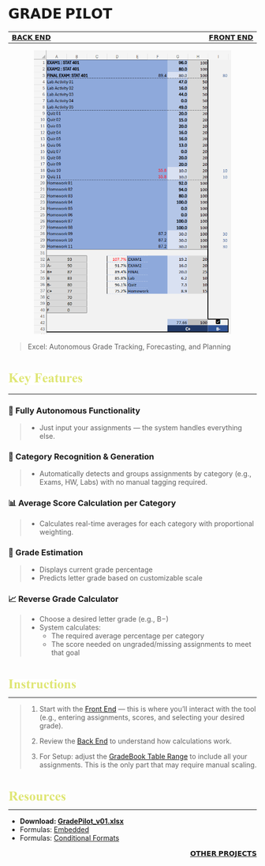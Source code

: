 # 𝗚𝗥𝗔𝗗𝗘 𝗣𝗜𝗟𝗢𝗧

<table>
  <tr>
    <td width="500px" align="left">
      <a href="./panel_backend.md">𝗕𝗔𝗖𝗞 𝗘𝗡𝗗</a>
    </td>
    <td width="500px" align="right">
      <a href="./panel_frontend.md">𝗙𝗥𝗢𝗡𝗧 𝗘𝗡𝗗</a>
    </td>
  </tr>
</table>

<div align="center">
  <img src=./images/Grade%20Pilot%20Representation.png width=400>
</div>

> Excel: Autonomous Grade Tracking, Forecasting, and Planning

<br>

[ <img src=./images/cw_key_features.png height=25> ]( ./README.md)

****

### **🚀 Fully Autonomous Functionality**
>- Just input your assignments — the system handles everything else.

### **📂 Category Recognition & Generation**
>- Automatically detects and groups assignments by category (e.g., Exams, HW, Labs) with no manual tagging required.

### **📊 Average Score Calculation per Category**
>- Calculates real-time averages for each category with proportional weighting.

### **🎯 Grade Estimation**
>- Displays current grade percentage
>- Predicts letter grade based on customizable scale

### **📈 Reverse Grade Calculator**
>- Choose a desired letter grade (e.g., B−)
>- System calculates:
>   - The required average percentage per category
>   - The score needed on ungraded/missing assignments to meet that goal

<br>

[ <img src=./images/cw_instructions.png height=20> ]( . )

****

> 1. Start with the [Front End](./panel_frontend.md) — this is where you’ll interact with the tool (e.g., entering assignments, scores, and selecting your desired grade).
>
> 2. Review the [Back End](./panel_backend.md) to understand how calculations work.
>
> 3. For Setup: adjust the [GradeBook Table Range](./panel_backend.md#gradebook-range-semi-automatic-setup-required) to include all your assignments. This is the only part that may require manual scaling.

<br>

[ <img src=./images/cw_resources.png height=20> ]( . )

****
- **Download: [GradePilot_v01.xlsx](https://github.com/Kyros0718/Excel_Projects/releases/tag/GradePilot_v1.0.0)**
- Formulas: [Embedded](./formulas_embedded.md)
- Formulas: [Conditional Formats](./formulas_conditional_format.md)

<div align="right"><a href="../">𝗢𝗧𝗛𝗘𝗥 𝗣𝗥𝗢𝗝𝗘𝗖𝗧𝗦</a>
</div>
